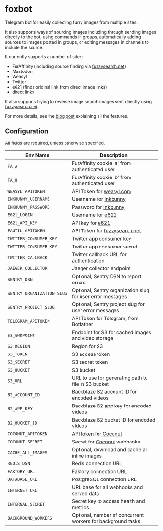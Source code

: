 # foxbot

Telegram bot for easily collecting furry images from multiple sites.

It also supports ways of sourcing images including through sending images directly to the bot, using commands in groups, automatically adding sources to images posted in groups, or editing messages in channels to include the source.

It currently supports a number of sites:

- FurAffinity (including source finding via [fuzzysearch.net](https://fuzzysearch.net))
- Mastodon
- Weasyl
- Twitter
- e621 (finds original link from direct image links)
- direct links

It also supports trying to reverse image search images sent directly using [fuzzysearch.net](https://fuzzysearch.net).

For more details, see the [blog post](https://syfaro.net/blog/foxbot/) explaining all the features.

## Configuration

All fields are required, unless otherwise specified.

| Env Name                   | Description                                                 |
| -------------------------- | ----------------------------------------------------------- |
| `FA_A`                     | FurAffinity cookie 'a' from authenticated user              |
| `FA_B`                     | FurAffinity cookie 'b' from authenticated user              |
| `WEASYL_APITOKEN`          | API Token for [weasyl.com](https://www.weasyl.com)          |
| `INKBUNNY_USERNAME`        | Username for [Inkbunny](https://inkbunny.net)               |
| `INKBUNNY_PASSWORD`        | Password for [Inkbunny](https://inkbunny.net)               |
| `E621_LOGIN`               | Username for [e621](https://e621.net)                       |
| `E621_API_KEY`             | API key for [e621](https://e621.net)                        |
| `FAUTIL_APITOKEN`          | API Token for [fuzzysearch.net](https://fuzzysearch.net)    |
| `TWITTER_CONSUMER_KEY`     | Twitter app consumer key                                    |
| `TWITTER_CONSUMER_KEY`     | Twitter app consumer secret                                 |
| `TWITTER_CALLBACK`         | Twitter callback URL for authentication                     |
| `JAEGER_COLLECTOR`         | Jaeger collector endpoint                                   |
| `SENTRY_DSN`               | Optional, Sentry DSN to report errors                       |
| `SENTRY_ORGANIZATION_SLUG` | Optional, Sentry organization slug for user error messages  |
| `SENTRY_PROJECT_SLUG`      | Optional, Sentry project slug for user error messages       |
| `TELEGRAM_APITOKEN`        | API Token for Telegram, from Botfather                      |
| `S3_ENDPOINT`              | Endpoint for S3 for cached images and video storage         |
| `S3_REGION`                | Region for S3                                               |
| `S3_TOKEN`                 | S3 access token                                             |
| `S3_SECRET`                | S3 secret token                                             |
| `S3_BUCKET`                | S3 bucket                                                   |
| `S3_URL`                   | URL to use for generating path to file in S3 bucket         |
| `B2_ACCOUNT_ID`            | Backblaze B2 account ID for encoded videos                  |
| `B2_APP_KEY`               | Backblaze B2 app key for encoded videos                     |
| `B2_BUCKET_ID`             | Backblaze B2 bucket ID for encoded videos                   |
| `COCONUT_APITOKEN`         | API token for [Coconut](https://coconut.co)                 |
| `COCONUT_SECRET`           | Secret for [Coconut](https://coconut.co) webhooks           |
| `CACHE_ALL_IMAGES`         | Optional, download and cache all inline images              |
| `REDIS_DSN`                | Redis connection URL                                        |
| `FAKTORY_URL`              | Faktory connection URL                                      |
| `DATABASE_URL`             | PostgreSQL connection URL                                   |
| `INTERNET_URL`             | URL base for all webhooks and served data                   |
| `INTERNAL_SECRET`          | Secret key to access health and metrics                     |
| `BACKGROUND_WORKERS`       | Optional, number of concurrent workers for background tasks |
